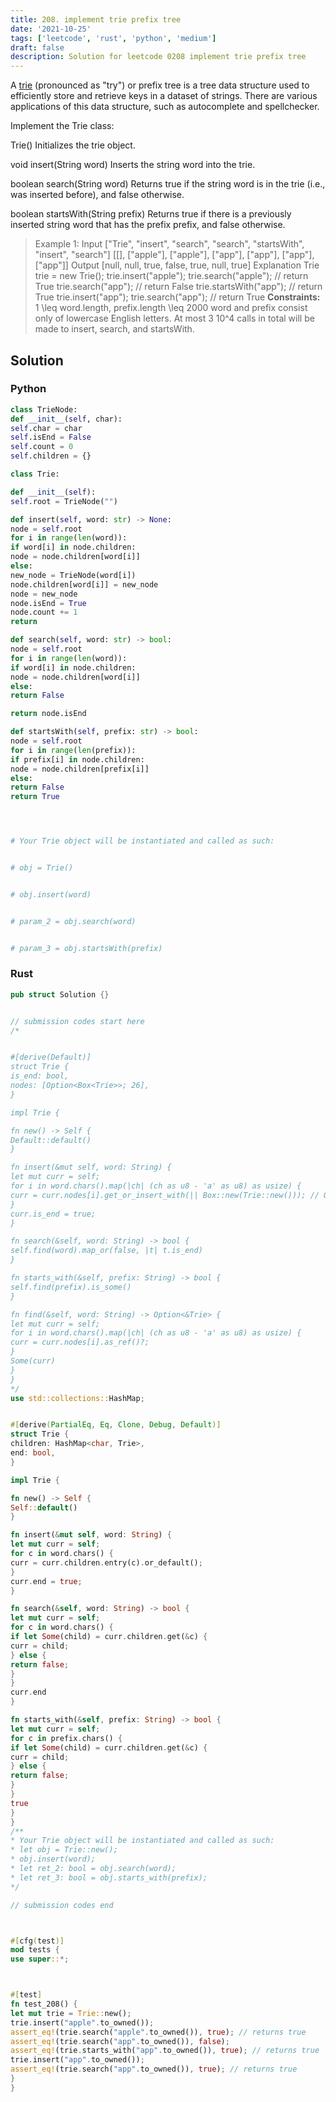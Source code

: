 ```yaml
---
title: 208. implement trie prefix tree
date: '2021-10-25'
tags: ['leetcode', 'rust', 'python', 'medium']
draft: false
description: Solution for leetcode 0208 implement trie prefix tree
---
```




A [trie](https://en.wikipedia.org/wiki/Trie) (pronounced as "try") or prefix tree is a tree data structure used to efficiently store and retrieve keys in a dataset of strings. There are various applications of this data structure, such as autocomplete and spellchecker.

Implement the Trie class:



Trie() Initializes the trie object.

void insert(String word) Inserts the string word into the trie.

boolean search(String word) Returns true if the string word is in the trie (i.e., was inserted before), and false otherwise.

boolean startsWith(String prefix) Returns true if there is a previously inserted string word that has the prefix prefix, and false otherwise.





>   Example 1:
>   Input
>   ["Trie", "insert", "search", "search", "startsWith", "insert", "search"]
>   [[], ["apple"], ["apple"], ["app"], ["app"], ["app"], ["app"]]
>   Output
>   [null, null, true, false, true, null, true]
>   Explanation
>   Trie trie <TeX>=</TeX> new Trie();
>   trie.insert("apple");
>   trie.search("apple");   // return True
>   trie.search("app");     // return False
>   trie.startsWith("app"); // return True
>   trie.insert("app");
>   trie.search("app");     // return True
**Constraints:**
>   	1 <TeX>\leq</TeX> word.length, prefix.length <TeX>\leq</TeX> 2000
>   	word and prefix consist only of lowercase English letters.
>   	At most 3  10^4 calls in total will be made to insert, search, and startsWith.


## Solution


### Python
```python
class TrieNode:
def __init__(self, char):
self.char = char
self.isEnd = False
self.count = 0
self.children = {}

class Trie:

def __init__(self):
self.root = TrieNode("")

def insert(self, word: str) -> None:
node = self.root
for i in range(len(word)):
if word[i] in node.children:
node = node.children[word[i]]
else:
new_node = TrieNode(word[i])
node.children[word[i]] = new_node
node = new_node
node.isEnd = True
node.count += 1
return

def search(self, word: str) -> bool:
node = self.root
for i in range(len(word)):
if word[i] in node.children:
node = node.children[word[i]]
else:
return False

return node.isEnd

def startsWith(self, prefix: str) -> bool:
node = self.root
for i in range(len(prefix)):
if prefix[i] in node.children:
node = node.children[prefix[i]]
else:
return False
return True




# Your Trie object will be instantiated and called as such:


# obj = Trie()


# obj.insert(word)


# param_2 = obj.search(word)


# param_3 = obj.startsWith(prefix)
```


### Rust
```rust
pub struct Solution {}


// submission codes start here
/*


#[derive(Default)]
struct Trie {
is_end: bool,
nodes: [Option<Box<Trie>>; 26],
}

impl Trie {

fn new() -> Self {
Default::default()
}

fn insert(&mut self, word: String) {
let mut curr = self;
for i in word.chars().map(|ch| (ch as u8 - 'a' as u8) as usize) {
curr = curr.nodes[i].get_or_insert_with(|| Box::new(Trie::new())); // Option get_or_insert_with
}
curr.is_end = true;
}

fn search(&self, word: String) -> bool {
self.find(word).map_or(false, |t| t.is_end)
}

fn starts_with(&self, prefix: String) -> bool {
self.find(prefix).is_some()
}

fn find(&self, word: String) -> Option<&Trie> {
let mut curr = self;
for i in word.chars().map(|ch| (ch as u8 - 'a' as u8) as usize) {
curr = curr.nodes[i].as_ref()?;
}
Some(curr)
}
}
*/
use std::collections::HashMap;


#[derive(PartialEq, Eq, Clone, Debug, Default)]
struct Trie {
children: HashMap<char, Trie>,
end: bool,
}

impl Trie {

fn new() -> Self {
Self::default()
}

fn insert(&mut self, word: String) {
let mut curr = self;
for c in word.chars() {
curr = curr.children.entry(c).or_default();
}
curr.end = true;
}

fn search(&self, word: String) -> bool {
let mut curr = self;
for c in word.chars() {
if let Some(child) = curr.children.get(&c) {
curr = child;
} else {
return false;
}
}
curr.end
}

fn starts_with(&self, prefix: String) -> bool {
let mut curr = self;
for c in prefix.chars() {
if let Some(child) = curr.children.get(&c) {
curr = child;
} else {
return false;
}
}
true
}
}
/**
* Your Trie object will be instantiated and called as such:
* let obj = Trie::new();
* obj.insert(word);
* let ret_2: bool = obj.search(word);
* let ret_3: bool = obj.starts_with(prefix);
*/

// submission codes end



#[cfg(test)]
mod tests {
use super::*;



#[test]
fn test_208() {
let mut trie = Trie::new();
trie.insert("apple".to_owned());
assert_eq!(trie.search("apple".to_owned()), true); // returns true
assert_eq!(trie.search("app".to_owned()), false);
assert_eq!(trie.starts_with("app".to_owned()), true); // returns true
trie.insert("app".to_owned());
assert_eq!(trie.search("app".to_owned()), true); // returns true
}
}

```
